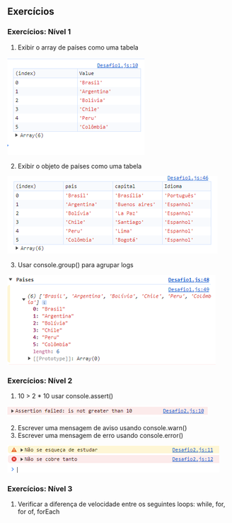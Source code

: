 ## Exercícios

### Exercícios: Nível 1

1. Exibir o array de países como uma tabela

<img src="./assets/img/image.png">

2. Exibir o objeto de países como uma tabela

<img src="./assets/img/image2.png">

3. Usar console.group() para agrupar logs

<img src="./assets/img/image3.png">


### Exercícios: Nível 2

1. 10 > 2 * 10 usar console.assert()

<img src="./assets/img/image4.png">

2. Escrever uma mensagem de aviso usando console.warn()
3. Escrever uma mensagem de erro usando console.error()

<img src="./assets/img/image5.png">

### Exercícios: Nível 3

1. Verificar a diferença de velocidade entre os seguintes loops: while, for, for of, forEach